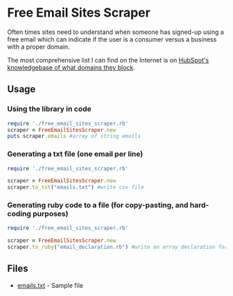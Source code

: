 # Free Email Sites Scraper

Often times sites need to understand when someone has signed-up using a free email which can indicate if the user is a consumer versus a business with a proper domain.  

The most comprehensive list I can find on the Internet is on [HubSpot's knowledgebase of what domains they block](https://knowledge.hubspot.com/forms/what-domains-are-blocked-when-using-the-forms-email-domains-to-block-feature).

## Usage


### Using the library in code

```ruby
require './free_email_sites_scraper.rb'
scraper = FreeEmailSitesScraper.new
puts scraper.emails #array of string emails
```

### Generating a txt file (one email per line)

```ruby
require './free_email_sites_scraper.rb'

scraper = FreeEmailSitesScraper.new
scraper.to_txt("emails.txt") #write csv file
```

### Generating ruby code to a file (for copy-pasting, and hard-coding purposes)

```ruby
require './free_email_sites_scraper.rb'

scraper = FreeEmailSitesScraper.new
scraper.to_ruby("email_declaration.rb") #write an array declaration for hardcoding entries
```

## Files

- [emails.txt](emails.txt) - Sample file